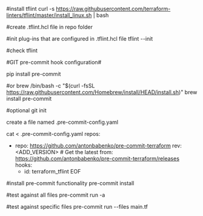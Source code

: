 #install tflint
curl -s https://raw.githubusercontent.com/terraform-linters/tflint/master/install_linux.sh | bash

#create .tflint.hcl file in repo folder

#init plug-ins that are configured in .tflint.hcl file
tflint --init

#check
tflint


#GIT pre-commit hook configuration#

pip install pre-commit

#or brew
/bin/bash -c "$(curl -fsSL https://raw.githubusercontent.com/Homebrew/install/HEAD/install.sh)"
brew install pre-commit

#optional
git init

create a file named .pre-commit-config.yaml

cat <<EOF > .pre-commit-config.yaml
repos:
- repo: https://github.com/antonbabenko/pre-commit-terraform
  rev: <ADD_VERSION> # Get the latest from: https://github.com/antonbabenko/pre-commit-terraform/releases
  hooks:
    - id: terraform_tflint
EOF

#install pre-commit functionality
pre-commit install

#test against all files
pre-commit run -a

#test against specific files
pre-commit run --files main.tf